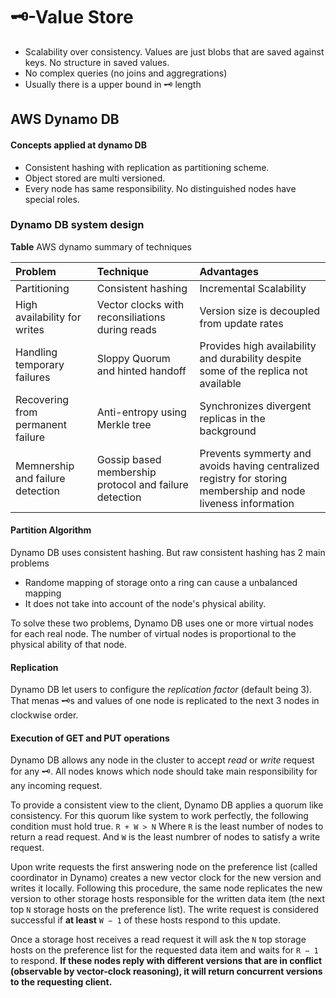 # :old_key:-Value Store
- Scalability over consistency. Values are just blobs that are saved against keys. No structure in saved values.
- No complex queries (no joins and aggregrations)
- Usually there is a upper bound in :old_key: length

## AWS Dynamo DB
#### Concepts applied at dynamo DB
- Consistent hashing with replication as partitioning scheme.
- Object stored are multi versioned.
- Every node has same responsibility. No distinguished nodes have special roles.

### Dynamo DB system design
**Table** AWS dynamo summary of techniques </br>


| Problem | Technique | Advantages |
| :--- | :--- | :--- |
| Partitioning | Consistent hashing | Incremental Scalability |
| High availability for writes | Vector clocks with reconsiliations during reads | Version size is decoupled from update rates |
| Handling temporary failures | Sloppy Quorum and hinted handoff | Provides high availability and durability despite some of the replica not available |
| Recovering from permanent failure | Anti-entropy using Merkle tree | Synchronizes divergent replicas in the background |
| Memnership and failure detection | Gossip based membership protocol and failure detection | Prevents symmerty and avoids having centralized registry for storing membership and node liveness information |


#### Partition Algorithm
Dynamo DB uses consistent hashing. But raw consistent hashing has 2 main problems
- Randome mapping of storage onto a ring can cause a unbalanced mapping
- It does not take into account of the node's physical ability.

To solve these two problems, Dynamo DB uses one or more virtual nodes for each real node. The number of virtual nodes is proportional to the physical ability of that node.

#### Replication
Dynamo DB let users to configure the *replication factor* (default being 3). That menas :old_key:s and values of one node is replicated to the next 3 nodes in clockwise order.

#### Execution of GET and PUT operations
Dynamo DB allows any node in the cluster to accept *read* or *write* request for any :old_key:. All nodes knows which node should take main responsibility for any incoming request.

To provide a consistent view to the client, Dynamo DB applies a quorum like consistency. For this quorum like system to work perfectly, the following condition must hold true.
                `R + W > N`
Where `R` is the least number of nodes to return a read request.
And `W` is the least numbrer of nodes to satisfy a write request.

Upon write requests the first answering node on the preference list (called coordinator in Dynamo) creates a new vector clock for the new version and writes it locally. Following this procedure, the same node replicates the new version to other storage hosts responsible for the written data item (the next top `N` storage hosts on the preference list). The write request is considered successful if **at least** `W − 1` of these hosts respond to this update.

Once a storage host receives a read request it will ask the `N` top storage hosts on the preference list for the requested data item and waits for `R − 1` to respond. **If these nodes reply with different versions that are in conflict (observable by vector-clock reasoning), it will return concurrent versions to the requesting client.**

